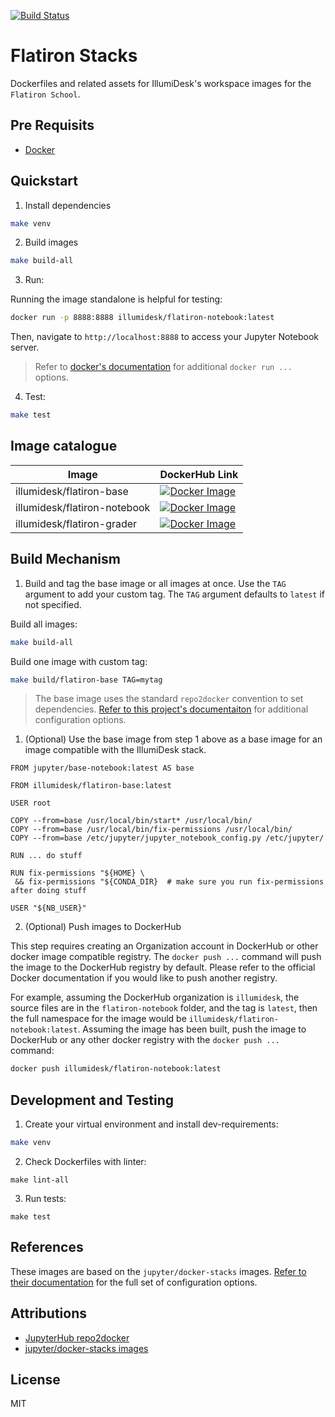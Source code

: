 [![Build Status](https://travis-ci.com/IllumiDesk/flatiron-stacks.svg?branch=main)](https://travis-ci.com/IllumiDesk/flatiron-stacks)

# Flatiron Stacks

Dockerfiles and related assets for IllumiDesk's workspace images for the `Flatiron School`.

## Pre Requisits

- [Docker](https://docs.docker.com/get-docker/)

## Quickstart

1. Install dependencies

```bash
make venv
```

2. Build images

```bash
make build-all
```

3. Run:

Running the image standalone is helpful for testing:

```bash
docker run -p 8888:8888 illumidesk/flatiron-notebook:latest
```

Then, navigate to `http://localhost:8888` to access your Jupyter Notebook server.

> Refer to [docker's documentation](https://docs.docker.com/engine/reference/run/) for additional `docker run ...` options.

4. Test:

```bash
make test
```

## Image catalogue

| Image | DockerHub Link |
| --- | --- |
| illumidesk/flatiron-base | [![Docker Image](https://img.shields.io/docker/automated/illumidesk/flatiron-base)](https://img.shields.io/docker/automated/illumidesk/flatiron-base?label=flatiron-base) |
| illumidesk/flatiron-notebook | [![Docker Image](https://img.shields.io/docker/automated/illumidesk/flatiron-notebook)](https://hub.docker.com/repository/docker/illumidesk/flatiron-notebook?label=flatiron-notebook) |
| illumidesk/flatiron-grader | [![Docker Image](https://img.shields.io/docker/automated/illumidesk/flatiron-grader)](https://hub.docker.com/repository/docker/illumidesk/flatiron-grader?label=flatiron-grader) |

## Build Mechanism

1. Build and tag the base image or all images at once. Use the `TAG` argument to add your custom tag. The `TAG` argument defaults to `latest` if not specified.

Build all images:

```bash
make build-all
```

Build one image with custom tag:

```bash
make build/flatiron-base TAG=mytag
```

> The base image uses the standard `repo2docker` convention to set dependencies. [Refer to this project's documentaiton](https://repo2docker.readthedocs.io/en/latest/) for additional configuration options.


1. (Optional) Use the base image from step 1 above as a base image for an image compatible with the IllumiDesk stack.

```
FROM jupyter/base-notebook:latest AS base

FROM illumidesk/flatiron-base:latest

USER root

COPY --from=base /usr/local/bin/start* /usr/local/bin/
COPY --from=base /usr/local/bin/fix-permissions /usr/local/bin/
COPY --from=base /etc/jupyter/jupyter_notebook_config.py /etc/jupyter/

RUN ... do stuff

RUN fix-permissions "${HOME} \
 && fix-permissions "${CONDA_DIR}  # make sure you run fix-permissions after doing stuff

USER "${NB_USER}"

```

2. (Optional) Push images to DockerHub

This step requires creating an Organization account in DockerHub or other docker image compatible registry. The `docker push ...`
command will push the image to the DockerHub registry by default. Please refer to the official Docker documentation if you would
like to push another registry.

For example, assuming the DockerHub organization is `illumidesk`, the source files are in the `flatiron-notebook` folder, and the tag is `latest`, then the full namespace for the image would be `illumidesk/flatiron-notebook:latest`. Assuming the image has been built, push the image to DockerHub or any other docker registry with the `docker push ...` command:

```bash
docker push illumidesk/flatiron-notebook:latest
```

## Development and Testing

1. Create your virtual environment and install dev-requirements:

```bash
make venv
```

2. Check Dockerfiles with linter:

```base
make lint-all
```

3. Run tests:

```base
make test
```

## References

These images are based on the `jupyter/docker-stacks` images. [Refer to their documentation](https://jupyter-docker-stacks.readthedocs.io/en/latest/) for the full set of configuration options.

## Attributions

- [JupyterHub repo2docker](https://repo2docker.readthedocs.io/en/latest/)
- [jupyter/docker-stacks images](https://github.com/jupyter/docker-stacks)

## License

MIT